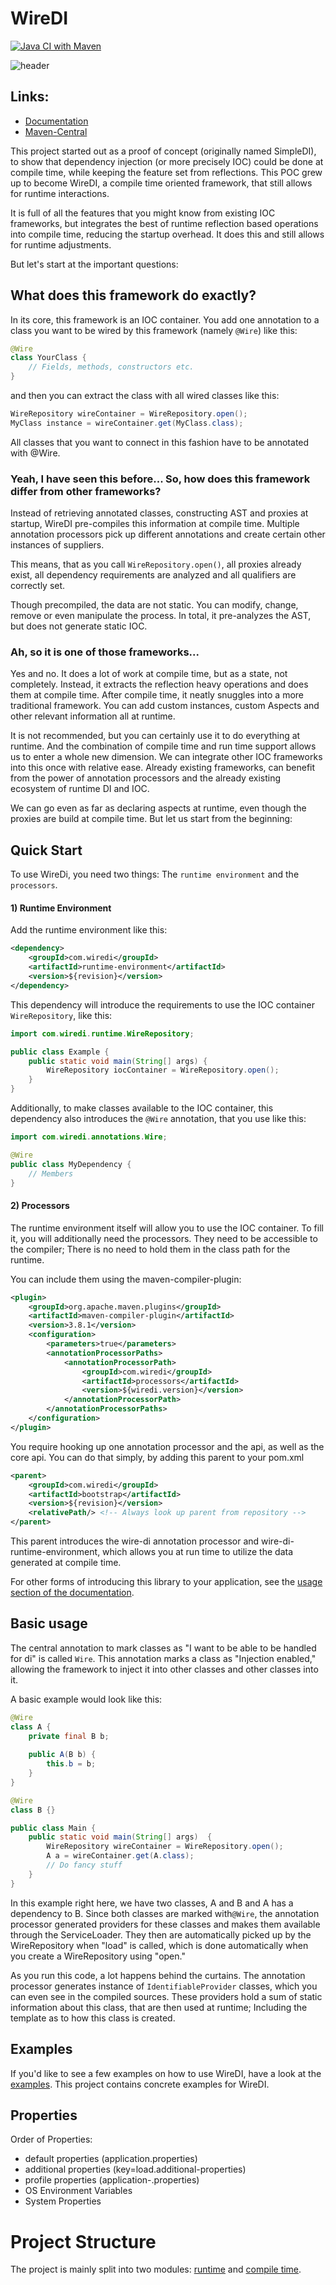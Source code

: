 # WireDI

[![Java CI with Maven](https://github.com/ThorbenKuck/WireDI/actions/workflows/maven.yml/badge.svg)](https://github.com/ThorbenKuck/WireDI/actions/workflows/maven.yml)

![header](.img/header.png)

## Links:

- [Documentation](https://wiredi.com/)
- [Maven-Central](https://repo1.maven.org/maven2/com/github/thorbenkuck/wire-di-bootstrap/)

This project started out as a proof of concept (originally named SimpleDI), to show that dependency injection (or more precisely IOC) could be done at compile time, while keeping the feature set from reflections.
This POC grew up to become WireDI, a compile time oriented framework, that still allows for runtime interactions.

It is full of all the features that you might know from existing IOC frameworks, but integrates the best of runtime
reflection based operations into compile time, reducing the startup overhead.
It does this and still allows for runtime adjustments.

But let's start at the important questions:

## What does this framework do exactly?

In its core, this framework is an IOC container.
You add one annotation to a class you want to be wired by this framework (namely `@Wire`) like this:

```java
@Wire
class YourClass {
    // Fields, methods, constructors etc.
}
```

and then you can extract the class with all wired classes like this:

```java
WireRepository wireContainer = WireRepository.open();
MyClass instance = wireContainer.get(MyClass.class);
```

All classes that you want to connect in this fashion have to be annotated with @Wire.

### Yeah, I have seen this before... So, how does this framework differ from other frameworks?

Instead of retrieving annotated classes, constructing AST and proxies at startup, WireDI pre-compiles this information
at compile time.
Multiple annotation processors pick up different annotations and create certain other instances of suppliers.

This means, that as you call `WireRepository.open()`, all proxies already exist, all dependency requirements are analyzed and all qualifiers are correctly set.

Though precompiled, the data are not static.
You can modify, change, remove or even manipulate the process.
In total, it pre-analyzes the AST, but does not generate static IOC.

### Ah, so it is one of those frameworks...

Yes and no.
It does a lot of work at compile time, but as a state, not completely.
Instead, it extracts the reflection heavy operations and does them at compile time.
After compile time, it neatly snuggles into a more traditional framework.
You can add custom instances, custom Aspects and other relevant information all at runtime.

It is not recommended, but you can certainly use it to do everything at runtime.
And the combination of compile time and run time support allows us to enter a whole new dimension.
We can integrate other IOC frameworks into this once with relative ease.
Already existing frameworks, can benefit from the power of annotation processors and the already existing ecosystem of
runtime DI and IOC.

We can go even as far as declaring aspects at runtime, even though the proxies are build at compile time.
But let us start from the beginning:

## Quick Start

To use WireDi, you need two things: The `runtime environment` and the `processors`.

#### 1) Runtime Environment

Add the runtime environment like this:

```xml
<dependency>
    <groupId>com.wiredi</groupId>
    <artifactId>runtime-environment</artifactId>
    <version>${revision}</version>
</dependency>
```

This dependency will introduce the requirements to use the IOC container `WireRepository`, like this:

```java
import com.wiredi.runtime.WireRepository;

public class Example {
    public static void main(String[] args) {
        WireRepository iocContainer = WireRepository.open();
    }
}
```

Additionally, to make classes available to the IOC container,
this dependency also introduces the `@Wire` annotation, that you use like this:

```java
import com.wiredi.annotations.Wire;

@Wire
public class MyDependency {
    // Members
}
```

#### 2) Processors

The runtime environment itself will allow you to use the IOC container.
To fill it, you will additionally need the processors.
They need to be accessible to the compiler; There is no need to hold them in the class path for the runtime.

You can include them using the maven-compiler-plugin:

```xml
<plugin>
    <groupId>org.apache.maven.plugins</groupId>
    <artifactId>maven-compiler-plugin</artifactId>
    <version>3.8.1</version>
    <configuration>
        <parameters>true</parameters>
        <annotationProcessorPaths>
            <annotationProcessorPath>
                <groupId>com.wiredi</groupId>
                <artifactId>processors</artifactId>
                <version>${wiredi.version}</version>
            </annotationProcessorPath>
        </annotationProcessorPaths>
    </configuration>
</plugin>
```

You require hooking up one annotation processor and the api, as well as the core api.
You can do that simply, by adding this parent to your pom.xml

```xml
<parent>
    <groupId>com.wiredi</groupId>
    <artifactId>bootstrap</artifactId>
    <version>${revision}</version>
    <relativePath/> <!-- Always look up parent from repository -->
</parent>
```

This parent introduces the wire-di annotation processor and wire-di-runtime-environment, which allows you at run time
to utilize the data generated at compile time.

For other forms of introducing this library to your application, see the [usage section of the documentation](https://docs.thorbenkuck.de/wiredi/#/usage/).

## Basic usage

The central annotation to mark classes as "I want to be able to be handled for di" is called `Wire`.
This annotation marks a class as "Injection enabled," allowing the framework to inject it into other classes and other
classes into it.

A basic example would look like this:

```java
@Wire
class A {
    private final B b;
    
    public A(B b) {
        this.b = b;
    }
}

@Wire
class B {}

public class Main {
    public static void main(String[] args)  {
        WireRepository wireContainer = WireRepository.open();
        A a = wireContainer.get(A.class);
        // Do fancy stuff
    }
}
```

In this example right here, we have two classes, A and B and A has a dependency to B.
Since both classes are marked with`@Wire`, the annotation processor generated providers for these classes and makes them available through the ServiceLoader.
They then are automatically picked up by the WireRepository when "load" is called, which is done automatically when you create a WireRepository using "open."

As you run this code, a lot happens behind the curtains.
The annotation processor generates instance of `IdentifiableProvider` classes, which you can even see in the compiled sources.
These providers hold a sum of static information about this class, that are then used at runtime;
Including the template as to how this class is created.

## Examples

If you'd like to see a few examples on how to use WireDI, have a look at the [examples](examples).
This project contains concrete examples for WireDI.

## Properties

Order of Properties:

- default properties (application.properties)
- additional properties (key=load.additional-properties)
- profile properties (application-<profile>.properties)
- OS Environment Variables
- System Properties

# Project Structure

The project is mainly split into two modules: [runtime](runtime) and [compile time](compile-time).